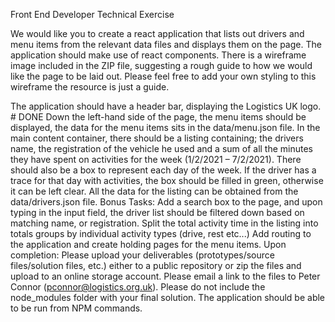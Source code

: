 Front End Developer Technical Exercise

We would like you to create a react application that lists out drivers and menu items from the relevant data files and displays them on the page. The application should make use of react components.
There is a wireframe image included in the ZIP file, suggesting a rough guide to how we would like the page to be laid out. Please feel free to add your own styling to this wireframe the resource is just a guide.

The application should have a header bar, displaying the Logistics UK logo. # DONE
Down the left-hand side of the page, the menu items should be displayed, the data for the menu items sits in the data/menu.json file.
In the main content container, there should be a listing containing; the drivers name, the registration of the vehicle he used and a sum of all the minutes they have spent on activities for the week (1/2/2021 – 7/2/2021). There should also be a box to represent each day of the week. If the driver has a trace for that day with activities, the box should be filled in green, otherwise it can be left clear.
All the data for the listing can be obtained from the data/drivers.json file.
Bonus Tasks:
Add a search box to the page, and upon typing in the input field, the driver list should be filtered down based on matching name, or registration.
Split the total activity time in the listing into totals groups by individual activity types (drive, rest etc...)
Add routing to the application and create holding pages for the menu items.
Upon completion:
Please upload your deliverables (prototypes/source files/solution files, etc.) either to a public repository or zip the files and upload to an online storage account. Please email a link to the files to Peter Connor (pconnor@logistics.org.uk).
Please do not include the node_modules folder with your final solution.
The application should be able to be run from NPM commands.
